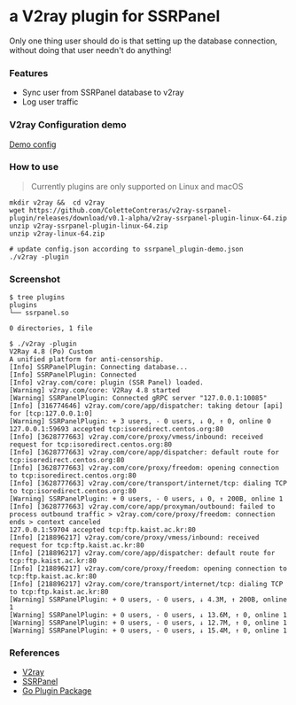 # a V2ray plugin for SSRPanel

Only one thing user should do is that setting up the database connection, without doing that user needn't do anything!

### Features

- Sync user from SSRPanel database to v2ray
- Log user traffic

### V2ray Configuration demo

[Demo config](./release/ssrpanel_plugin-demo.json)

### How to use

> Currently plugins are only supported on Linux and macOS

```
mkdir v2ray &&  cd v2ray
wget https://github.com/ColetteContreras/v2ray-ssrpanel-plugin/releases/download/v0.1-alpha/v2ray-ssrpanel-plugin-linux-64.zip
unzip v2ray-ssrpanel-plugin-linux-64.zip
unzip v2ray-linux-64.zip

# update config.json according to ssrpanel_plugin-demo.json
./v2ray -plugin
```

### Screenshot

```
$ tree plugins
plugins
└── ssrpanel.so

0 directories, 1 file

$ ./v2ray -plugin
V2Ray 4.8 (Po) Custom
A unified platform for anti-censorship.
[Info] SSRPanelPlugin: Connecting database...
[Info] SSRPanelPlugin: Connected
[Info] v2ray.com/core: plugin (SSR Panel) loaded.
[Warning] v2ray.com/core: V2Ray 4.8 started
[Warning] SSRPanelPlugin: Connected gRPC server "127.0.0.1:10085"
[Info] [316774646] v2ray.com/core/app/dispatcher: taking detour [api] for [tcp:127.0.0.1:0]
[Warning] SSRPanelPlugin: + 3 users, - 0 users, ↓ 0, ↑ 0, online 0
127.0.0.1:59693 accepted tcp:isoredirect.centos.org:80
[Info] [3628777663] v2ray.com/core/proxy/vmess/inbound: received request for tcp:isoredirect.centos.org:80
[Info] [3628777663] v2ray.com/core/app/dispatcher: default route for tcp:isoredirect.centos.org:80
[Info] [3628777663] v2ray.com/core/proxy/freedom: opening connection to tcp:isoredirect.centos.org:80
[Info] [3628777663] v2ray.com/core/transport/internet/tcp: dialing TCP to tcp:isoredirect.centos.org:80
[Warning] SSRPanelPlugin: + 0 users, - 0 users, ↓ 0, ↑ 200B, online 1
[Info] [3628777663] v2ray.com/core/app/proxyman/outbound: failed to process outbound traffic > v2ray.com/core/proxy/freedom: connection ends > context canceled
127.0.0.1:59704 accepted tcp:ftp.kaist.ac.kr:80
[Info] [218896217] v2ray.com/core/proxy/vmess/inbound: received request for tcp:ftp.kaist.ac.kr:80
[Info] [218896217] v2ray.com/core/app/dispatcher: default route for tcp:ftp.kaist.ac.kr:80
[Info] [218896217] v2ray.com/core/proxy/freedom: opening connection to tcp:ftp.kaist.ac.kr:80
[Info] [218896217] v2ray.com/core/transport/internet/tcp: dialing TCP to tcp:ftp.kaist.ac.kr:80
[Warning] SSRPanelPlugin: + 0 users, - 0 users, ↓ 4.3M, ↑ 200B, online 1
[Warning] SSRPanelPlugin: + 0 users, - 0 users, ↓ 13.6M, ↑ 0, online 1
[Warning] SSRPanelPlugin: + 0 users, - 0 users, ↓ 12.7M, ↑ 0, online 1
[Warning] SSRPanelPlugin: + 0 users, - 0 users, ↓ 15.4M, ↑ 0, online 1
```

### References

- [V2ray](https://github.com/v2ray/v2ray-core)
- [SSRPanel](https://github.com/ssrpanel/SSRPanel)
- [Go Plugin Package](https://golang.org/pkg/plugin)

